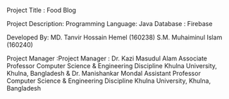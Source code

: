 Project Title : Food Blog

Project Description:
	Programming Language:  Java
	Database            :  Firebase


Developed By:
		MD. Tanvir Hossain Hemel (160238)
		S.M. Muhaiminul Islam (160240)
		

Project Manager :Project Manager : Dr. Kazi Masudul Alam Associate Professor Computer Science & Engineering Discipline Khulna University, Khulna, Bangladesh
& Dr. Manishankar Mondal Assistant Professor Computer Science & Engineering Discipline Khulna University, Khulna, Bangladesh
